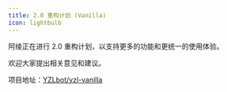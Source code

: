 ```yaml
---
title: 2.0 重构计划 (Vanilla)
icon: lightbulb
---
```


阿绫正在进行 2.0 重构计划，以支持更多的功能和更统一的使用体验。

欢迎大家提出相关意见和建议。

项目地址：[YZLbot/yzl-vanilla](https://github.com/YZLbot/yzl-vanilla)
